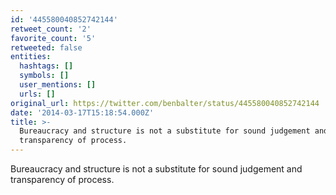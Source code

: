 ```yaml
---
id: '445580040852742144'
retweet_count: '2'
favorite_count: '5'
retweeted: false
entities:
  hashtags: []
  symbols: []
  user_mentions: []
  urls: []
original_url: https://twitter.com/benbalter/status/445580040852742144
date: '2014-03-17T15:18:54.000Z'
title: >-
  Bureaucracy and structure is not a substitute for sound judgement and
  transparency of process.
---
```


Bureaucracy and structure is not a substitute for sound judgement and transparency of process.